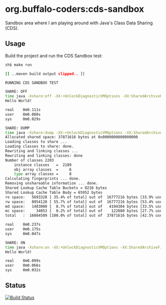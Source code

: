 # org.buffalo-coders:cds-sandbox

Sandbox area where I am playing around with Java's Class Data Sharing (CDS).

## Usage

Build the project and run the CDS Sandbox test:

```sh
sh$ make run

[[ ..maven build output clipped.. ]]

RUNNING CDS SANDBOX TEST

SHARE: OFF
time java -Xshare:off -XX:+UnlockDiagnosticVMOptions -XX:SharedArchiveFile=target/cds-sandbox.jsa -jar target/cds-sandbox*.jar
Hello World!

real    0m0.111s
user    0m0.080s
sys     0m0.029s

SHARE: DUMP
time java -Xshare:dump -XX:+UnlockDiagnosticVMOptions -XX:SharedArchiveFile=target/cds-sandbox.jsa -jar target/cds-sandbox*.jar
Allocated shared space: 37871616 bytes at 0x0000000800000000
Loading classes to share ...
Loading classes to share: done.
Rewriting and linking classes ...
Rewriting and linking classes: done
Number of classes 2203
    instance classes   =  2189
    obj array classes  =     6
    type array classes =     8
Calculating fingerprints ... done.
Removing unshareable information ... done.
Shared Lookup Cache Table Buckets = 8216 bytes
Shared Lookup Cache Table Body = 65952 bytes
ro space:   5693328 [ 35.4% of total] out of  16777216 bytes [33.9% used] at 0x0000000800000000
rw space:   8954128 [ 55.7% of total] out of  16777216 bytes [53.4% used] at 0x0000000801000000
md space:   1403000 [  8.7% of total] out of   4194304 bytes [33.5% used] at 0x0000000802000000
mc space:     34053 [  0.2% of total] out of    122880 bytes [27.7% used] at 0x0000000802400000
total   :  16084509 [100.0% of total] out of  37871616 bytes [42.5% used]

real    0m0.237s
user    0m0.175s
sys     0m0.047s

SHARE: ON
time java -Xshare:on -XX:+UnlockDiagnosticVMOptions -XX:SharedArchiveFile=target/cds-sandbox.jsa -jar target/cds-sandbox*.jar
Hello World!

real    0m0.099s
user    0m0.066s
sys     0m0.032s
```

## Status

[![Build Status](https://travis-ci.com/buffalo-coders/cds-sandbox.svg?branch=master)](https://travis-ci.com/buffalo-coders/cds-sandbox)
